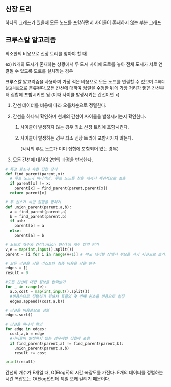 ## 신장 트리

하나의 그래프가 있을때 모든 노드를 포함하면서 사이클이 존재하지 않는 부분 그래프 



## 크루스칼 알고리즘

최소한의 비용으로 신장 트리를 찾아야 할 때

ex) N개의 도시가 존재하는 상황에서 두 도시 사이에 도로를 놓아 전체 도시가 서로 연결될 수 있도록 도로를 설치하는 경우 

크루스칼 알고리즘을 사용하며 가장 적은 비용으로 모든 노드를 연결할 수 있으며 `그리디 알고리즘`으로 분류된다.모든 간선에 대하여 정렬을 수행한 뒤에 가장 거리가 짧은 간선부터 집합에 포함시키면 됨 (이때 사이클 발생시키는 간선이면 x)



1. 간선 데이터를 비용에 따라 오름차순으로 정렬한다.

2. 간선을 하나씩 확인하며 현재의 간선이 사이클을 발생시키는지 확인한다.

   1. 사이클이 발생하지 않는 경우 최소 신장 트리에 포함시킨다.

   2. 사이클이 발생하는 경우 최소 신장 트리에 포함시키지 않는다. 

      (각각의 루트 노드가 이미 집합에 포함되어 있는 경우)

3. 모든 간선에 대하여 2번의 과정을 반복한다.   

   

```python
# 특정 원소가 속한 집합 찾기
def find_parent(parent,x):
  # 루트 노드가 아니라면, 루트 노드를 찾을 때까지 재귀적으로 호출
  if parent[x] != x:
    parent[x] = find_parent(parent,parent[x])
  return parent[x]

# 두 원소가 속한 집합을 합치기
def union_parent(parent,a,b):
  a = find_parent(parent,a)
  b = find_parent(parent,b)
  if a<b:
    parent[b] = a
  else:
    parent[a] = b

# 노드의 개수와 간선(union 연산)의 개수 입력 받기
v,e = map(int,input().split())
parent = [i for i in range(v+1)] # 부모 테이블 상에서 부모를 자기 자신으로 초기화 

# 모든 간선을 담을 리스트와 최종 비용을 담을 변수
edges = []
result = 0

#모든 간선에 대한 정보를 입력받기 
for _ in range(e):
  a,b,cost = map(int,input().split())
  #비용순으로 정렬하기 위해서 튜플의 첫 번째 원소를 비용으로 설정
  edges.append((cost,a,b))

# 간선을 비용순으로 정렬
edges.sort()

# 간선을 하나씩 확인
for edge in edges:
  cost,a,b = edge
  #사이클이 발생하지 않는 경우에만 집합에 포함
  if find_parent(parent,a) != find_parent(parent,b):
    union_parent(parent,a,b)
    result += cost

print(result)

```



간선의 개수가 E개일 때, O(ElogE)의 시간 복잡도를 가진다. E개의 데이터를 정렬하는 시간 복잡도는 O(ElogE)인데 제일 오래 걸리기 때문이다. 

